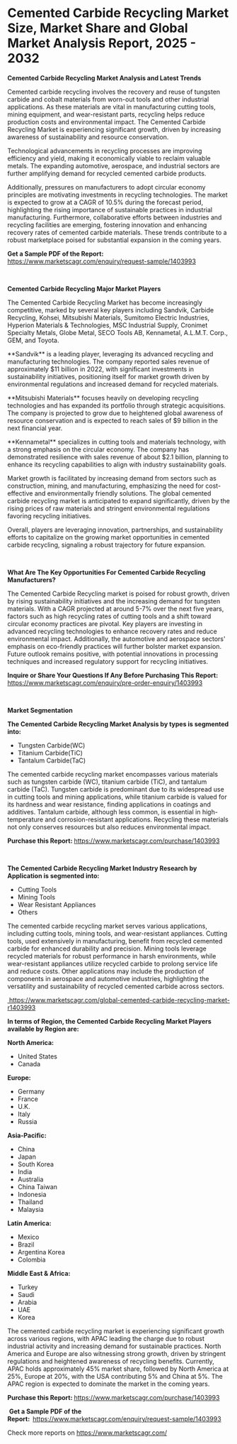 <p><h1>Cemented Carbide Recycling Market Size, Market Share and Global Market Analysis Report, 2025 - 2032</h1></p><p><strong>Cemented Carbide Recycling Market Analysis and Latest Trends</strong></p>
<p><p>Cemented carbide recycling involves the recovery and reuse of tungsten carbide and cobalt materials from worn-out tools and other industrial applications. As these materials are vital in manufacturing cutting tools, mining equipment, and wear-resistant parts, recycling helps reduce production costs and environmental impact. The Cemented Carbide Recycling Market is experiencing significant growth, driven by increasing awareness of sustainability and resource conservation. </p><p>Technological advancements in recycling processes are improving efficiency and yield, making it economically viable to reclaim valuable metals. The expanding automotive, aerospace, and industrial sectors are further amplifying demand for recycled cemented carbide products. </p><p>Additionally, pressures on manufacturers to adopt circular economy principles are motivating investments in recycling technologies. The market is expected to grow at a CAGR of 10.5% during the forecast period, highlighting the rising importance of sustainable practices in industrial manufacturing. Furthermore, collaborative efforts between industries and recycling facilities are emerging, fostering innovation and enhancing recovery rates of cemented carbide materials. These trends contribute to a robust marketplace poised for substantial expansion in the coming years.</p></p>
<p><strong>Get a Sample PDF of the Report:&nbsp;</strong> <a href="https://www.marketscagr.com/enquiry/request-sample/1403993?utm_campaign=2770&utm_medium=2&utm_source=Github&utm_content=ia&utm_term=28032025&utm_id=cemented-carbide-recycling">https://www.marketscagr.com/enquiry/request-sample/1403993</a></p>
<p>&nbsp;</p>
<p><strong>Cemented Carbide Recycling Major Market Players</strong></p>
<p><p>The Cemented Carbide Recycling Market has become increasingly competitive, marked by several key players including Sandvik, Carbide Recycling, Kohsei, Mitsubishi Materials, Sumitomo Electric Industries, Hyperion Materials & Technologies, MSC Industrial Supply, Cronimet Specialty Metals, Globe Metal, SECO Tools AB, Kennametal, A.L.M.T. Corp., GEM, and Toyota.</p><p>**Sandvik** is a leading player, leveraging its advanced recycling and manufacturing technologies. The company reported sales revenue of approximately $11 billion in 2022, with significant investments in sustainability initiatives, positioning itself for market growth driven by environmental regulations and increased demand for recycled materials.</p><p>**Mitsubishi Materials** focuses heavily on developing recycling technologies and has expanded its portfolio through strategic acquisitions. The company is projected to grow due to heightened global awareness of resource conservation and is expected to reach sales of $9 billion in the next financial year.</p><p>**Kennametal** specializes in cutting tools and materials technology, with a strong emphasis on the circular economy. The company has demonstrated resilience with sales revenue of about $2.1 billion, planning to enhance its recycling capabilities to align with industry sustainability goals.</p><p>Market growth is facilitated by increasing demand from sectors such as construction, mining, and manufacturing, emphasizing the need for cost-effective and environmentally friendly solutions. The global cemented carbide recycling market is anticipated to expand significantly, driven by the rising prices of raw materials and stringent environmental regulations favoring recycling initiatives.</p><p>Overall, players are leveraging innovation, partnerships, and sustainability efforts to capitalize on the growing market opportunities in cemented carbide recycling, signaling a robust trajectory for future expansion.</p></p>
<p>&nbsp;</p>
<p><strong>What Are The Key Opportunities For Cemented Carbide Recycling Manufacturers?</strong></p>
<p><p>The Cemented Carbide Recycling market is poised for robust growth, driven by rising sustainability initiatives and the increasing demand for tungsten materials. With a CAGR projected at around 5-7% over the next five years, factors such as high recycling rates of cutting tools and a shift toward circular economy practices are pivotal. Key players are investing in advanced recycling technologies to enhance recovery rates and reduce environmental impact. Additionally, the automotive and aerospace sectors' emphasis on eco-friendly practices will further bolster market expansion. Future outlook remains positive, with potential innovations in processing techniques and increased regulatory support for recycling initiatives.</p></p>
<p><strong>Inquire or Share Your Questions If Any Before Purchasing This Report:</strong> <a href="https://www.marketscagr.com/enquiry/pre-order-enquiry/1403993?utm_campaign=2770&utm_medium=2&utm_source=Github&utm_content=ia&utm_term=28032025&utm_id=cemented-carbide-recycling">https://www.marketscagr.com/enquiry/pre-order-enquiry/1403993</a></p>
<p>&nbsp;</p>
<p><strong>Market Segmentation</strong></p>
<p><strong>The Cemented Carbide Recycling Market Analysis by types is segmented into:</strong></p>
<p><ul><li>Tungsten Carbide(WC)</li><li>Titanium Carbide(TiC)</li><li>Tantalum Carbide(TaC)</li></ul></p>
<p><p>The cemented carbide recycling market encompasses various materials such as tungsten carbide (WC), titanium carbide (TiC), and tantalum carbide (TaC). Tungsten carbide is predominant due to its widespread use in cutting tools and mining applications, while titanium carbide is valued for its hardness and wear resistance, finding applications in coatings and additives. Tantalum carbide, although less common, is essential in high-temperature and corrosion-resistant applications. Recycling these materials not only conserves resources but also reduces environmental impact.</p></p>
<p><strong>Purchase this Report:&nbsp;</strong><a href="https://www.marketscagr.com/purchase/1403993?utm_campaign=2770&utm_medium=2&utm_source=Github&utm_content=ia&utm_term=28032025&utm_id=cemented-carbide-recycling">https://www.marketscagr.com/purchase/1403993</a></p>
<p>&nbsp;</p>
<p><strong>The Cemented Carbide Recycling Market Industry Research by Application is segmented into:</strong></p>
<p><ul><li>Cutting Tools</li><li>Mining Tools</li><li>Wear Resistant Appliances</li><li>Others</li></ul></p>
<p><p>The cemented carbide recycling market serves various applications, including cutting tools, mining tools, and wear-resistant appliances. Cutting tools, used extensively in manufacturing, benefit from recycled cemented carbide for enhanced durability and precision. Mining tools leverage recycled materials for robust performance in harsh environments, while wear-resistant appliances utilize recycled carbide to prolong service life and reduce costs. Other applications may include the production of components in aerospace and automotive industries, highlighting the versatility and sustainability of recycled cemented carbide across sectors.</p></p>
<p><a href="https://www.marketscagr.com/global-cemented-carbide-recycling-market-r1403993?utm_campaign=2770&utm_medium=2&utm_source=Github&utm_content=ia&utm_term=28032025&utm_id=cemented-carbide-recycling">&nbsp;https://www.marketscagr.com/global-cemented-carbide-recycling-market-r1403993</a></p>
<p><strong>In terms of Region, the Cemented Carbide Recycling Market Players available by Region are:</strong></p>
<p>
    <p> <strong> North America: </strong>
        <ul>
            <li>United States</li>
            <li>Canada</li>
        </ul>
        </p> 
    <p> <strong> Europe: </strong>
        <ul>
            <li>Germany</li>
            <li>France</li>
            <li>U.K.</li>
            <li>Italy</li>
            <li>Russia</li>
        </ul>
        </p> 
    <p> <strong> Asia-Pacific: </strong>
        <ul>
            <li>China</li>
            <li>Japan</li>
            <li>South Korea</li>
            <li>India</li>
            <li>Australia</li>
            <li>China Taiwan</li>
            <li>Indonesia</li>
            <li>Thailand</li>
            <li>Malaysia</li>
        </ul>
        </p> 
    <p> <strong> Latin America: </strong>
        <ul>
            <li>Mexico</li>
            <li>Brazil</li>
            <li>Argentina Korea</li>
            <li>Colombia</li>
        </ul>
        </p> 
    <p> <strong> Middle East & Africa: </strong>
        <ul>
            <li>Turkey</li>
            <li>Saudi</li>
            <li>Arabia</li>
            <li>UAE</li>
            <li>Korea</li>
        </ul>
    </p>
    </p>
<p><p>The cemented carbide recycling market is experiencing significant growth across various regions, with APAC leading the charge due to robust industrial activity and increasing demand for sustainable practices. North America and Europe are also witnessing strong growth, driven by stringent regulations and heightened awareness of recycling benefits. Currently, APAC holds approximately 45% market share, followed by North America at 25%, Europe at 20%, with the USA contributing 5% and China at 5%. The APAC region is expected to dominate the market in the coming years.</p></p>
<p><strong>Purchase this Report: </strong><a href="https://www.marketscagr.com/purchase/1403993?utm_campaign=2770&utm_medium=2&utm_source=Github&utm_content=ia&utm_term=28032025&utm_id=cemented-carbide-recycling">https://www.marketscagr.com/purchase/1403993</a></p>
<p>&nbsp;<strong>Get a Sample PDF of the Report:&nbsp;&nbsp;</strong><a href="https://www.marketscagr.com/enquiry/request-sample/1403993?utm_campaign=2770&utm_medium=2&utm_source=Github&utm_content=ia&utm_term=28032025&utm_id=cemented-carbide-recycling">https://www.marketscagr.com/enquiry/request-sample/1403993</a></p>
<p><strong></strong></p>
<p>Check more reports on <a href="https://www.marketscagr.com/?utm_campaign=2770&utm_medium=2&utm_source=Github&utm_content=ia&utm_term=28032025&utm_id=cemented-carbide-recycling">https://www.marketscagr.com/</a></p>